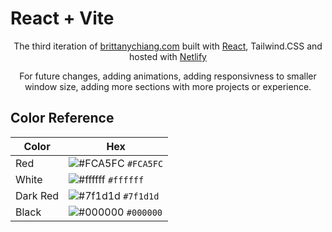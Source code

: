 # React + Vite

<p align="center">
  The third iteration of <a href="https://irvinpelcaztreortega.netlify.app/" target="_blank">brittanychiang.com</a> built with <a href="https://react.dev/" target="_blank">React</a>, Tailwind.CSS and hosted with <a href="https://www.netlify.com/" target="_blank">Netlify</a>
</p>

<p align="center">
    For future changes, adding animations, adding responsivness to smaller window size, adding more sections with more projects or experience.
</p>




## Color Reference

| Color          | Hex                                                                |
| -------------- | ------------------------------------------------------------------ |
| Red            | ![#FCA5FC](https://via.placeholder.com/10/0a192f?text=+) `#FCA5FC` |
| White          | ![#ffffff](https://via.placeholder.com/10/0a192f?text=+) `#ffffff` |
| Dark Red       | ![#7f1d1d](https://via.placeholder.com/10/303C55?text=+) `#7f1d1d` |
| Black          | ![#000000](https://via.placeholder.com/10/8892b0?text=+) `#000000` |
